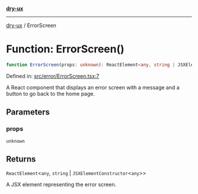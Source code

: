 [**dry-ux**](../README.md)

***

[dry-ux](../globals.md) / ErrorScreen

# Function: ErrorScreen()

```ts
function ErrorScreen(props: unknown): ReactElement<any, string | JSXElementConstructor<any>>
```

Defined in: [src/error/ErrorScreen.tsx:7](https://github.com/navedr/dry-ux/blob/fa9fb1e7600855fffa8e3918bf7bfc6bfd8c02b5/src/error/ErrorScreen.tsx#L7)

A React component that displays an error screen with a message and a button to go back to the home page.

## Parameters

### props

`unknown`

## Returns

`ReactElement`\<`any`, `string` \| `JSXElementConstructor`\<`any`\>\>

A JSX element representing the error screen.
